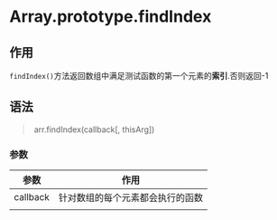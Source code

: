 # Array.prototype.findIndex

## 作用

`findIndex()`方法返回数组中满足测试函数的第一个元素的**索引**.否则返回-1

## 语法

> ​	arr.findIndex(callback[, thisArg])

### 参数

| 参数     | 作用                             |
| -------- | -------------------------------- |
| callback | 针对数组的每个元素都会执行的函数 |
|          |                                  |

